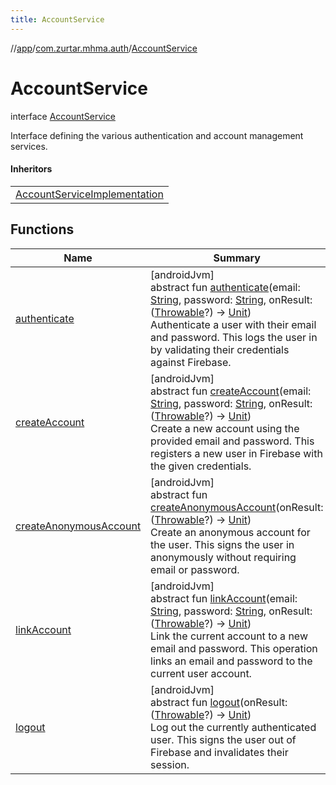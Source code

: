 ```yaml
---
title: AccountService
---
```

//[app](../../../index.html)/[com.zurtar.mhma.auth](../index.html)/[AccountService](index.html)



# AccountService

interface [AccountService](index.html)

Interface defining the various authentication and account management services.



#### Inheritors


| |
|---|
| [AccountServiceImplementation](../-account-service-implementation/index.html) |


## Functions


| Name | Summary |
|---|---|
| [authenticate](authenticate.html) | [androidJvm]<br>abstract fun [authenticate](authenticate.html)(email: [String](https://kotlinlang.org/api/core/kotlin-stdlib/kotlin/-string/index.html), password: [String](https://kotlinlang.org/api/core/kotlin-stdlib/kotlin/-string/index.html), onResult: ([Throwable](https://kotlinlang.org/api/core/kotlin-stdlib/kotlin/-throwable/index.html)?) -&gt; [Unit](https://kotlinlang.org/api/core/kotlin-stdlib/kotlin/-unit/index.html))<br>Authenticate a user with their email and password. This logs the user in by validating their credentials against Firebase. |
| [createAccount](create-account.html) | [androidJvm]<br>abstract fun [createAccount](create-account.html)(email: [String](https://kotlinlang.org/api/core/kotlin-stdlib/kotlin/-string/index.html), password: [String](https://kotlinlang.org/api/core/kotlin-stdlib/kotlin/-string/index.html), onResult: ([Throwable](https://kotlinlang.org/api/core/kotlin-stdlib/kotlin/-throwable/index.html)?) -&gt; [Unit](https://kotlinlang.org/api/core/kotlin-stdlib/kotlin/-unit/index.html))<br>Create a new account using the provided email and password. This registers a new user in Firebase with the given credentials. |
| [createAnonymousAccount](create-anonymous-account.html) | [androidJvm]<br>abstract fun [createAnonymousAccount](create-anonymous-account.html)(onResult: ([Throwable](https://kotlinlang.org/api/core/kotlin-stdlib/kotlin/-throwable/index.html)?) -&gt; [Unit](https://kotlinlang.org/api/core/kotlin-stdlib/kotlin/-unit/index.html))<br>Create an anonymous account for the user. This signs the user in anonymously without requiring email or password. |
| [linkAccount](link-account.html) | [androidJvm]<br>abstract fun [linkAccount](link-account.html)(email: [String](https://kotlinlang.org/api/core/kotlin-stdlib/kotlin/-string/index.html), password: [String](https://kotlinlang.org/api/core/kotlin-stdlib/kotlin/-string/index.html), onResult: ([Throwable](https://kotlinlang.org/api/core/kotlin-stdlib/kotlin/-throwable/index.html)?) -&gt; [Unit](https://kotlinlang.org/api/core/kotlin-stdlib/kotlin/-unit/index.html))<br>Link the current account to a new email and password. This operation links an email and password to the current user account. |
| [logout](logout.html) | [androidJvm]<br>abstract fun [logout](logout.html)(onResult: ([Throwable](https://kotlinlang.org/api/core/kotlin-stdlib/kotlin/-throwable/index.html)?) -&gt; [Unit](https://kotlinlang.org/api/core/kotlin-stdlib/kotlin/-unit/index.html))<br>Log out the currently authenticated user. This signs the user out of Firebase and invalidates their session. |
